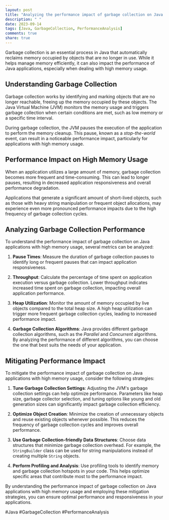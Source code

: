```yaml
---
layout: post
title: "Analyzing the performance impact of garbage collection on Java applications with high memory usage"
description: " "
date: 2023-09-14
tags: [Java, GarbageCollection, PerformanceAnalysis]
comments: true
share: true
---
```


Garbage collection is an essential process in Java that automatically reclaims memory occupied by objects that are no longer in use. While it helps manage memory efficiently, it can also impact the performance of Java applications, especially when dealing with high memory usage.

## Understanding Garbage Collection

Garbage collection works by identifying and marking objects that are no longer reachable, freeing up the memory occupied by these objects. The Java Virtual Machine (JVM) monitors the memory usage and triggers garbage collection when certain conditions are met, such as low memory or a specific time interval.

During garbage collection, the JVM pauses the execution of the application to perform the memory cleanup. This pause, known as a *stop-the-world* event, can result in a noticeable performance impact, particularly for applications with high memory usage.

## Performance Impact on High Memory Usage

When an application utilizes a large amount of memory, garbage collection becomes more frequent and time-consuming. This can lead to longer pauses, resulting in decreased application responsiveness and overall performance degradation.

Applications that generate a significant amount of short-lived objects, such as those with heavy string manipulation or frequent object allocations, may experience even more pronounced performance impacts due to the high frequency of garbage collection cycles.

## Analyzing Garbage Collection Performance

To understand the performance impact of garbage collection on Java applications with high memory usage, several metrics can be analyzed:

1. **Pause Times**: Measure the duration of garbage collection pauses to identify long or frequent pauses that can impact application responsiveness.

2. **Throughput**: Calculate the percentage of time spent on application execution versus garbage collection. Lower throughput indicates increased time spent on garbage collection, impacting overall application performance.

3. **Heap Utilization**: Monitor the amount of memory occupied by live objects compared to the total heap size. A high heap utilization can trigger more frequent garbage collection cycles, leading to increased performance impact.

4. **Garbage Collection Algorithms**: Java provides different garbage collection algorithms, such as the *Parallel* and *Concurrent* algorithms. By analyzing the performance of different algorithms, you can choose the one that best suits the needs of your application.

## Mitigating Performance Impact

To mitigate the performance impact of garbage collection on Java applications with high memory usage, consider the following strategies:

1. **Tune Garbage Collection Settings**: Adjusting the JVM's garbage collection settings can help optimize performance. Parameters like heap size, garbage collector selection, and tuning options like young and old generation sizes can significantly impact garbage collection efficiency.

2. **Optimize Object Creation**: Minimize the creation of unnecessary objects and reuse existing objects whenever possible. This reduces the frequency of garbage collection cycles and improves overall performance.

3. **Use Garbage Collection-friendly Data Structures**: Choose data structures that minimize garbage collection overhead. For example, the `StringBuilder` class can be used for string manipulations instead of creating multiple `String` objects.

4. **Perform Profiling and Analysis**: Use profiling tools to identify memory and garbage collection hotspots in your code. This helps optimize specific areas that contribute most to the performance impact.

By understanding the performance impact of garbage collection on Java applications with high memory usage and employing these mitigation strategies, you can ensure optimal performance and responsiveness in your applications.

#Java #GarbageCollection #PerformanceAnalysis